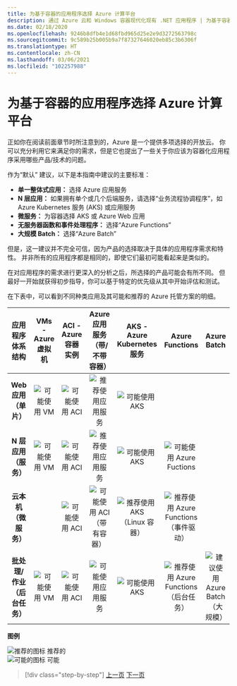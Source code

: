 ```yaml
---
title: 为基于容器的应用程序选择 Azure 计算平台
description: 通过 Azure 云和 Windows 容器现代化现有 .NET 应用程序 | 为基于容器的应用程序选择 Azure 计算平台
ms.date: 02/18/2020
ms.openlocfilehash: 9246b8dfb4e1d68fbd965d25e2e9d3272563798c
ms.sourcegitcommit: 9c589b25b005b9a7f87327646020eb85c3b6306f
ms.translationtype: HT
ms.contentlocale: zh-CN
ms.lasthandoff: 03/06/2021
ms.locfileid: "102257988"
---
```

# <a name="choosing-azure-compute-platforms-for-container-based-applications"></a>为基于容器的应用程序选择 Azure 计算平台

正如你在阅读前面章节时所注意到的，Azure 是一个提供多项选择的开放云。 你可以充分利用它来满足你的需求，但是它也提出了一些关于你应该为容器化应用程序采用哪些产品/技术的问题。

作为“默认”  建议，以下是本指南中建议的主要标准：

- **单一整体式应用：** 选择 Azure 应用服务
- **N 层应用：** 如果拥有单个或几个后端服务，请选择“业务流程协调程序”，如 Azure Kubernetes 服务 (AKS) 或应用服务
- **微服务：** 为容器选择 AKS 或 Azure Web 应用
- **无服务器函数和事件处理程序：** 选择“Azure Functions”
- **大规模 Batch：** 选择“Azure Batch”

但是，这一建议并不完全可信，因为产品的选择取决于具体的应用程序需求和特性。 并非所有的应用程序都是相同的，即使它们最初可能看起来是类似的。

在对应用程序的需求进行更深入的分析之后，所选择的产品可能会有所不同。 但最好一开始就获得初步指导，你可以基于特定的优先级从其中开始评估和测试。

在下表中，可以看到不同种类应用及其可能和推荐的 Azure 托管方案的明细。

| 应用程序体系结构 | VMs - Azure 虚拟机 | ACI - Azure 容器实例 | Azure 应用服务（带/不带容器） | AKS - Azure Kubernetes 服务 | Azure Functions | Azure Batch |
|:------------------------:|:--:|:--:|:--:|:--:|:--:|:--:|
| **Web 应用（单片）**         | ![可能使用 VM](media/choosing-azure-compute-options-for-container-based-applications/possible.png) | ![可能使用 ACI](media/choosing-azure-compute-options-for-container-based-applications/possible.png) | ![推荐使用应用服务](media/choosing-azure-compute-options-for-container-based-applications/recommended.png) | ![可能使用 AKS](media/choosing-azure-compute-options-for-container-based-applications/possible.png) | | |
| **N 层应用（服务）**        | ![可能使用 VM](media/choosing-azure-compute-options-for-container-based-applications/possible.png) | ![可能使用 ACI](media/choosing-azure-compute-options-for-container-based-applications/possible.png) | ![推荐使用应用服务](media/choosing-azure-compute-options-for-container-based-applications/recommended.png) | ![可能使用 AKS](media/choosing-azure-compute-options-for-container-based-applications/possible.png) | ![可能使用 Azure Fuctions](media/choosing-azure-compute-options-for-container-based-applications/possible.png) | |
| **云本机（微服务）**  | | ![可能使用 ACI](media/choosing-azure-compute-options-for-container-based-applications/possible.png) | ![可能使用 ACI](media/choosing-azure-compute-options-for-container-based-applications/possible.png) <br/> （带有容器）&nbsp; | ![推荐使用 AKS](media/choosing-azure-compute-options-for-container-based-applications/recommended.png) <br/> （Linux&nbsp;容器）| ![推荐使用 Azure Functions](media/choosing-azure-compute-options-for-container-based-applications/recommended.png) <br/> （事件驱动） | |
| **批处理/作业（后台任务）** | ![可能使用 VM](media/choosing-azure-compute-options-for-container-based-applications/possible.png) | ![可能使用 ACI](media/choosing-azure-compute-options-for-container-based-applications/possible.png) | ![可能使用应用服务](media/choosing-azure-compute-options-for-container-based-applications/possible.png) | ![可能使用 AKS](media/choosing-azure-compute-options-for-container-based-applications/possible.png) | ![推荐使用 Azure Functions](media/choosing-azure-compute-options-for-container-based-applications/recommended.png) <br/> （后台任务） | ![建议使用 Azure Batch](media/choosing-azure-compute-options-for-container-based-applications/recommended.png) <br/> （大规模） |

**图例**

![推荐的图标](media/choosing-azure-compute-options-for-container-based-applications/recommended.png) 推荐的 \
![可能的图标](media/choosing-azure-compute-options-for-container-based-applications/possible.png) 可能

> [!div class="step-by-step"]
> [上一页](when-to-deploy-windows-containers-to-azure-container-service-kubernetes.md)
> [下一页](build-resilient-services-ready-for-the-cloud-embrace-transient-failures-in-the-cloud.md)
